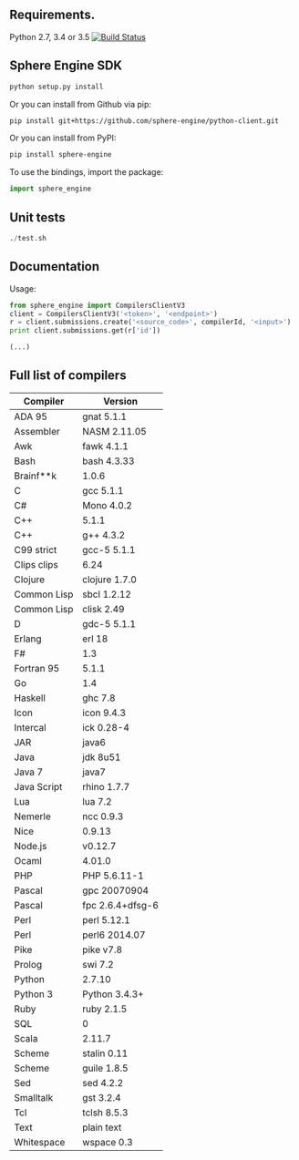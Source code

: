 ## Requirements.
Python 2.7, 3.4 or 3.5 [![Build Status](https://travis-ci.org/sphere-engine/python-client.svg?branch=master)](https://travis-ci.org/sphere-engine/python-client)

## Sphere Engine SDK

```sh
python setup.py install
```

Or you can install from Github via pip:

```sh
pip install git+https://github.com/sphere-engine/python-client.git
```

Or you can install from PyPI:

```sh
pip install sphere-engine
```

To use the bindings, import the package:

```python
import sphere_engine
```


## Unit tests

```python
./test.sh
```

## Documentation

Usage:

```python
from sphere_engine import CompilersClientV3
client = CompilersClientV3('<token>', '<endpoint>')
r = client.submissions.create('<source_code>', compilerId, '<input>')
print client.submissions.get(r['id'])

(...)
```

## Full list of compilers

| Compiler  | Version |
| ------------- | ------------- |
| ADA 95 | 	gnat 5.1.1 |
| Assembler	 | NASM 2.11.05 |
| Awk | 	fawk 4.1.1 |
| Bash | 	bash 4.3.33 |
| Brainf**k | 	1.0.6 |
| C	 | gcc 5.1.1 |
| C# | 	Mono 4.0.2 |
| C++ | 	5.1.1 |
| C++ | 	g++ 4.3.2 |
| C99 strict | 	gcc-5 5.1.1 |
| Clips	clips |  6.24 |
| Clojure | 	clojure 1.7.0 |
| Common Lisp | 	sbcl 1.2.12 |
| Common Lisp | 	clisk 2.49 |
| D | 	gdc-5 5.1.1 |
| Erlang | 	erl 18 |
| F# | 	1.3 |
| Fortran 95 | 	5.1.1 |
| Go | 	1.4 |
| Haskell | 	ghc 7.8 |
| Icon | 	icon 9.4.3 |
| Intercal | 	ick 0.28-4 |
| JAR | 	java6 |
| Java | 	jdk 8u51 |
| Java 7 | 	java7 |
| Java Script | 	rhino 1.7.7 |
| Lua | 	lua 7.2 |
| Nemerle | 	ncc 0.9.3 |
| Nice | 	0.9.13 |
| Node.js | 	v0.12.7 |
| Ocaml | 	4.01.0 |
| PHP | 	PHP 5.6.11-1 |
| Pascal | 	gpc 20070904 |
| Pascal | 	fpc 2.6.4+dfsg-6 |
| Perl | 	perl 5.12.1 |
| Perl | 	perl6 2014.07 |
| Pike | 	pike v7.8 |
| Prolog | 	swi 7.2 |
| Python | 	2.7.10 |
| Python 3 | 	Python 3.4.3+ |
| Ruby | 	ruby 2.1.5 |
| SQL | 	0 |
| Scala | 	2.11.7 |
| Scheme | 	stalin 0.11 |
| Scheme | 	guile 1.8.5 |
| Sed | 	sed 4.2.2 |
| Smalltalk | 	gst 3.2.4 |
| Tcl | 	tclsh 8.5.3 |
| Text | 	plain text |
| Whitespace | 	wspace 0.3 |

